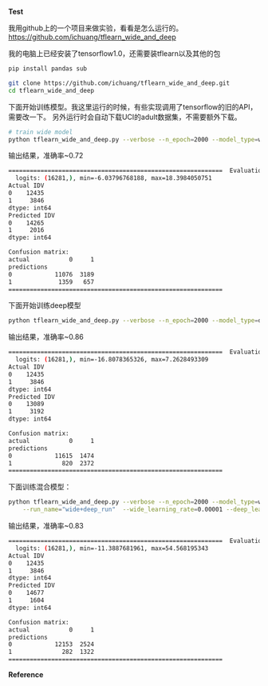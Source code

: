 

**Test**

我用github上的一个项目来做实验，看看是怎么运行的。
https://github.com/ichuang/tflearn_wide_and_deep

我的电脑上已经安装了tensorflow1.0，还需要装tflearn以及其他的包 

```sh
pip install pandas sub

git clone https://github.com/ichuang/tflearn_wide_and_deep.git
cd tflearn_wide_and_deep
```

下面开始训练模型。我这里运行的时候，有些实现调用了tensorflow的旧的API，需要改一下。
另外运行时会自动下载UCI的adult数据集，不需要额外下载。

```sh
# train wide model
python tflearn_wide_and_deep.py --verbose --n_epoch=2000 --model_type=wide --snapshot_step=500 --wide_learning_rate=0.0001 
```
输出结果，准确率~0.72

```sh
============================================================  Evaluation
  logits: (16281,), min=-6.03796768188, max=18.3984050751
Actual IDV
0    12435
1     3846
dtype: int64
Predicted IDV
0    14265
1     2016
dtype: int64

Confusion matrix:
actual           0     1
predictions             
0            11076  3189
1             1359   657
============================================================
```

下面开始训练deep模型
```sh
python tflearn_wide_and_deep.py --verbose --n_epoch=2000 --model_type=deep --snapshot_step=250 --run_name="deep_run" --deep_learning_rate=0.001
```
输出结果，准确率~0.86
```sh
============================================================  Evaluation
  logits: (16281,), min=-16.8078365326, max=7.2628493309
Actual IDV
0    12435
1     3846
dtype: int64
Predicted IDV
0    13089
1     3192
dtype: int64

Confusion matrix:
actual           0     1
predictions             
0            11615  1474
1              820  2372
============================================================
```

下面训练混合模型：
```sh
python tflearn_wide_and_deep.py --verbose --n_epoch=2000 --model_type=wide+deep --snapshot_step=250 \
    --run_name="wide+deep_run"  --wide_learning_rate=0.00001 --deep_learning_rate=0.0001 
```

输出结果，准确率~0.83

```sh
============================================================  Evaluation
  logits: (16281,), min=-11.3887681961, max=54.568195343
Actual IDV
0    12435
1     3846
dtype: int64
Predicted IDV
0    14677
1     1604
dtype: int64

Confusion matrix:
actual           0     1
predictions             
0            12153  2524
1              282  1322
============================================================
```


**Reference**

